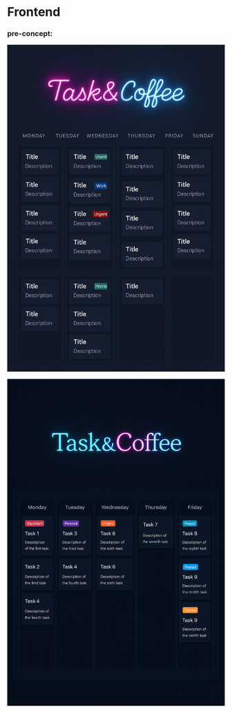 # Frontend
### pre-concept:
![pre_frontend.png](pics/pre_frontend01.png)

![pre_frontend02.png](pics/pre_frontend02.png)